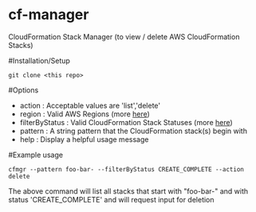 # cf-manager
CloudFormation Stack Manager (to view / delete AWS CloudFormation Stacks)

#Installation/Setup

    git clone <this repo>
    
#Options
- action : Acceptable values are 'list','delete'
- region : Valid AWS Regions (more [here](http://docs.aws.amazon.com/general/latest/gr/rande.html))
- filterByStatus : Valid CloudFormation Stack Statuses (more [here](http://docs.aws.amazon.com/AWSCloudFormation/latest/UserGuide/using-cfn-describing-stacks.html))
- pattern : A string pattern that the CloudFormation stack(s) begin with
- help : Display a helpful usage message

#Example usage

    cfmgr --pattern foo-bar- --filterByStatus CREATE_COMPLETE --action delete
The above command will list all stacks that start with "foo-bar-" and with status 'CREATE_COMPLETE' and will request input for deletion